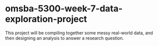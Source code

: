 # omsba-5300-week-7-data-exploration-project
This project will be compiling together some messy real-world data, and then designing an analysis to answer a research question.
